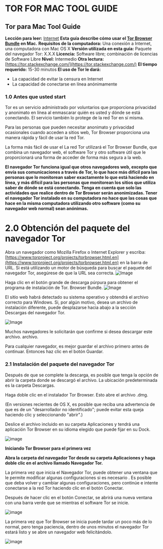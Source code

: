 [Title]: # ()
[Difficulty]: # (Principiante)
[Order]: # (0)

# TOR FOR MAC TOOL GUIDE 

## Tor para Mac Tool Guide 

**Lección para leer:** [Internet](umbrella://lesson/the-internet) 
**Esta guía describe cómo usar el [Tor Browser Bundle](https://www.torproject.org/projects/torbrowser.html.en) en Mac.** 
**Requisitos de la computadora:** Una conexión a Internet, una computadora con Mac OS X 
**Versión utilizada en esta guía:** Paquete del navegador Tor: X.X.X 
**Licencia:** Software libre; combinación de licencias de Software Libre 
**Nivel:** Intermedio 
**Otra lectura:** [https://tor.stackexchange.com/](https://tor.stackexchange.com/) 
**El tiempo requerido:** 15-30 minutos 
**El uso de Tor le dará:** 
- La capacidad de evitar la censura en Internet 
- La capacidad de conectarse en línea anónimamente 

### 1.0 Antes que usted start 

Tor es un servicio administrado por voluntarios que proporciona privacidad y anonimato en línea al enmascarar quién es usted y dónde se está conectando. El servicio también lo protege de la red Tor en sí misma. 

Para las personas que pueden necesitar anonimato y privacidad ocasionales cuando acceden a sitios web, Tor Browser proporciona una manera rápida y fácil de usar la red Tor. 

La forma más fácil de usar el La red Tor utilizará el Tor Browser Bundle, que combina un navegador web, el software Tor y otro software útil que le proporcionará una forma de acceder de forma más segura a la web. 

**El navegador Tor funciona igual que otros navegadores web, excepto que envía sus comunicaciones a través de Tor, lo que hace más difícil para las personas que lo monitorean saber exactamente lo que está haciendo en línea, y más difícil para las personas que monitorean los sitios que utiliza saber de dónde se está conectando. Tenga en cuenta que solo las actividades que realice dentro de Tor Browser serán anonimizadas. Tener el navegador Tor instalado en su computadora no hace que las cosas que hace en la misma computadora utilizando otro software (como su navegador web normal) sean anónimas.** 

# 2.0 Obtención del paquete del navegador Tor 
Abra un navegador como Mozilla Firefox o Internet Explorer y escriba: [https://www.torproject.org/projects/torbrowser.html.en](https://www.torproject.org/projects/torbrowser.html.en) en la barra de URL. Si está utilizando un motor de búsqueda para buscar el paquete del navegador Tor, asegúrese de que la URL sea correcta. ![Image](tool_torosx1.png) 

Haga clic en el botón grande de descarga púrpura para obtener el programa de instalación de Tor. Browser Bundle. ![Image](tool_torosx2.png) 

El sitio web habrá detectado su sistema operativo y obtendrá el archivo correcto para Windows. Si, por algún motivo, desea un archivo de instalación diferente, puede desplazarse hacia abajo a la sección Descargas del navegador Tor. 

![Image](tool_torosx3.png) 

Muchos navegadores le solicitarán que confirme si desea descargar este archivo. archivo. 

Para cualquier navegador, es mejor guardar el archivo primero antes de continuar. Entonces haz clic en el botón Guardar. 

### 2.1 Instalación del paquete del navegador Tor 
Después de que se complete la descarga, es posible que tenga la opción de abrir la carpeta donde se descargó el archivo. La ubicación predeterminada es la carpeta Descargas. 

Haga doble clic en el instalador Tor Browser. Esto abre el archivo .dmg. 

(En versiones recientes de OS X, es posible que reciba una advertencia de que es de un "desarrollador no identificado"; puede evitar esta queja haciendo clic y seleccionando "abrir".) 

Deslice el archivo incluido en su carpeta Aplicaciones y tendrá una aplicación Tor Browser en su idioma elegido que puede fijar en su Dock. 

![image](tool_torosx4.png) 

**Iniciando Tor Browser para el primera vez** 

**Abra la carpeta del navegador Tor desde su carpeta Aplicaciones y haga doble clic en el archivo llamado Navegador Tor.**

La primera vez que inicia el Navegador Tor, puede obtener una ventana que le permite modificar algunas configuraciones si es necesario . Es posible que deba volver y cambiar algunas configuraciones, pero continúe e intente conectarse a la red Tor haciendo clic en el botón Conectar. 

Después de hacer clic en el botón Conectar, se abrirá una nueva ventana con una barra verde que se mientras el software Tor se inicie. 

![image](tool_torosx5.png) 

La primera vez que Tor Browser se inicia puede tardar un poco más de lo normal, pero tenga paciencia, dentro de unos minutos el navegador Tor estará listo y se abre un navegador web felicitándolo. 

![image](tool_torosx6.png)